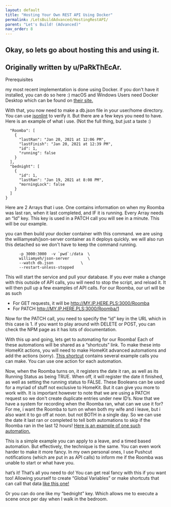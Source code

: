 ```yaml
---
layout: default
title: "Hosting Your Own REST API Using Docker"
permalink: /LetsBuildAdvanced/HostingRestAPI/
parent: "Let's Build! (Advanced)"
nav_order: 8
---
```

## Okay, so lets go about hosting this and using it.
Originally written by u/PaRkThEcAr.
---

Prerequisites

my most recent implementation is done using Docker. if you don't have it installed, you can do so here :) macOS and Windows Users need Docker Desktop which can be found on [their site.](https://docs.docker.com/engine/install/)

With that, you now need to make a db.json file in your user/home directory. You can use [jsonlint](https://jsonlint.com) to verify it. But there are a few keys you need to have. Here is an example of what i use. (Not the full thing, but just a taste :)

```{
  "Roomba": [
    {
      "lastRan": "Jan 20, 2021 at 12:06 PM",
      "lastFinish": "Jan 20, 2021 at 12:39 PM",
      "id": 1,
      "running": false
    }
  ],
  "bednight": [
    {
      "id": 1,
      "lastRan": "Jan 19, 2021 at 8:08 PM",
      "morningLock": false
    }
  ]
}
```

Here are 2 Arrays that i use. One contains information on when my Roomba was last ran, when it last completed, and IF it is running. Every Array needs an “Id” key. This key is used in a PATCH call you will see in a minute. This will be our example.

you can then build your docker container with this command. we are using the williamyeah/json-server container as it deploys quickly. we will also run this detached so we don't have to keep the command running.

```docker -d run  \
      -p 3000:3000  -v `pwd`:/data  \
      williamyeh/json-server        \
      --watch db.json            \
      --restart-unless-stopped
```

This will start the service and pull your database. If you ever make a change with this outside of API calls, you will need to stop the script, and reload it.
It will then pull up a few examples of API calls. For our Roomba, our url will be as such

- For GET requests, it will be http://MY.IP.HERE.PLS:3000/Roomba
- For PATCH http://MY.IP.HERE.PLS:3000/Roomba/1

Now for the PATCH call, you need to specify the “id” key in the URL which in this case is 1. if you want to play around with DELETE or POST, you can check the NPM page as it has lots of documentation.

With this up and going, lets get to automating for our Roomba! Each of these automations will be shared as a “shortcuts” link. To make these into HomeKit actions, you will need to make HomeKit advanced automations and add the actions (sorry). [This shortcut](https://www.icloud.com/shortcuts/66300ea4cae9441cb2b768cddc5e783c) contains several example calls you can make. You can use one action for each automation.

Now, when the Roomba turns on, it registers the date it ran, as well as its Running Status as being TRUE. When off, it will register the date it finished, as well as setting the running status to FALSE. These Booleans can be used for a myriad of stuff not exclusive to HomeKit. But it can give you more to work with. It is important however to note that we are using a PATCH request so we don't create duplicate entries under new ID’s.
Now that we have a system for recording when the Roomba ran, what can we use it for? For me, i want the Roomba to turn on when both my wife and i leave, but i also want it to go off at noon. but not BOTH in a single day. So we can use the date it last ran or completed to tell both automations to skip if the Roomba ran in the last 12 hours! [Here is an example of one such automation.](https://www.icloud.com/shortcuts/ca55b0652bf84073a5eed0d1c1bc1998)

This is a simple example you can apply to a leave, and a timed based automation. But effectively, the technique is the same. You can even work harder to make it more fancy. In my own personal ones, I use Pushcut notifications (which are put in as API calls) to inform me if the Roomba was unable to start or what have you.

hat’s it! That’s all you need to do! You can get real fancy with this if you want too! Allowing yourself to create “Global Variables” or make shortcuts that can call that data [like this one!](https://www.icloud.com/shortcuts/fca4f5d419494df7bf41bf476ba43349)

Or you can do one like my “bednight” key. Which allows me to execute a scene once per day when I walk in the bedroom.
